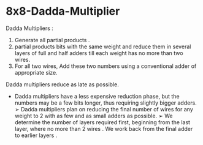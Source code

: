 # 8x8-Dadda-Multiplier

Dadda Multipliers :
1. Generate all  partial products .
2.  partial products bits with the same weight and reduce them in several layers of full and half adders till 
   each weight has no more than two wires. 
3. For all two wires, Add these two numbers using a conventional adder of appropriate size.
 
Dadda multipliers reduce as late as possible. 
* Dadda multipliers have a less expensive reduction phase, but the numbers may be a few bits longer, thus requiring slightly bigger adders.
➢ Dadda multipliers plan on reducing the final number of wires for any weight to 2 with as few and as small adders 
as possible.
➢ We determine the number of layers required first, beginning from the last layer, where no more than 2 wires . We work back from the final adder to earlier layers .
